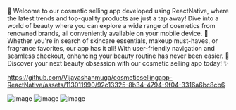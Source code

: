 

🌟 Welcome to our cosmetic selling app developed using ReactNative, where the latest trends and top-quality products are just a tap away! Dive into a world of beauty where you can explore a wide range of cosmetics from renowned brands, all conveniently available on your mobile device. 💄 Whether you're in search of skincare essentials, makeup must-haves, or fragrance favorites, our app has it all! With user-friendly navigation and seamless checkout, enhancing your beauty routine has never been easier. 💅 Discover your next beauty obsession with our cosmetic selling app today! ✨



https://github.com/Vijayashanmuga/cosmeticsellingapp-ReactNative/assets/113011990/92c13325-8b34-4794-9f04-3316a6bc8cb6

![image](https://github.com/Vijayashanmuga/cosmeticsellingapp-ReactNative/assets/113011990/11c30d83-a1a5-4bae-8507-9c64bd70c299)
![image](https://github.com/Vijayashanmuga/cosmeticsellingapp-ReactNative/assets/113011990/0d2f81b3-cbee-45db-8586-4e24ff200d86)
![image](https://github.com/Vijayashanmuga/cosmeticsellingapp-ReactNative/assets/113011990/77263fc5-138b-4dcd-88fb-845a24b36cad)
